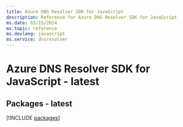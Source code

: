 ```yaml
---
title: Azure DNS Resolver SDK for JavaScript
description: Reference for Azure DNS Resolver SDK for JavaScript
ms.date: 03/15/2024
ms.topic: reference
ms.devlang: javascript
ms.service: dnsresolver
---
```

# Azure DNS Resolver SDK for JavaScript - latest
## Packages - latest
[!INCLUDE [packages](dns-resolver-index.md)]
